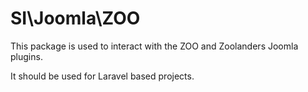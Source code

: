 # SI\Joomla\ZOO

This package is used to interact with the ZOO and Zoolanders Joomla plugins.

It should be used for Laravel based projects.
